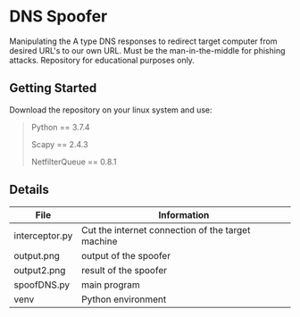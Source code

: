 # DNS Spoofer
Manipulating the A type DNS responses to redirect target computer from desired URL's to our own URL. Must be the man-in-the-middle for phishing attacks. Repository for educational purposes only. 
## Getting Started
Download the repository on your linux system and use:
> Python == 3.7.4
>
> Scapy == 2.4.3
>
> NetfilterQueue == 0.8.1
>
## Details
| File | Information |
|-------|------------|
| interceptor.py  | Cut the internet connection of the target machine  | 
| output.png  | output of the spoofer | 
| output2.png  | result of the spoofer | 
| spoofDNS.py  | main program | 
| venv  | Python environment | 
